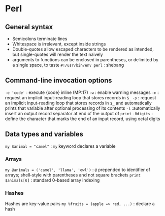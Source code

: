 # Perl

## General syntax
- Semicolons terminate lines
- Whitespace is irrelevant, except inside strings
- Double-quotes allow escaped characters to be rendered as intended, but single-quotes will render the text naively
- arguments to functions can be enclosed in parentheses, or delimited by a single space, to taste
`#!/usr/bin/env perl`
: shebang

## Command-line invocation options
`-e 'code'`
: execute {code} inline (MP:17)
`-w`
: enable warning messages
`-n`
: request an implicit input-reading loop that stores records in `$_`
`-p`
: request an implicit input-reading loop that stores records in `$_` and automatically prints that variable after optional processing of its contents
`-l`
:automatically insert an output record separator at end of the output of `print`
`-0digits`
: define the character that marks the end of an input record, using octal digits

## Data types and variables
`my $animal = "camel"`
: `my` keyword declares a variable

### Arrays
`my @animals = ('camel', 'llama', 'owl')`
: `@` prepended to identifier of arrays; shell-style with parentheses and not square brackets
`print $animals[0]`
: standard 0-based array indexing

### Hashes
Hashes are key-value pairs
`my %fruits = (apple => red, ...)`
: declare a hash
